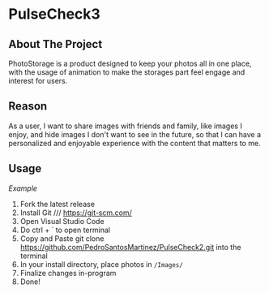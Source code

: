 # PulseCheck3
<!-- ABOUT THE PROJECT -->
## About The Project

PhotoStorage is a product designed to keep your photos all in one place, with the usage of animation to make the storages part feel engage and interest for users.

## Reason
As a user, I want to share images with friends and family, like images I enjoy, and hide images I don't want to see in the future, so that I can have a personalized and enjoyable experience with the content that matters to me.

## Usage

*Example*

1. Fork the latest release
3. Install Git /// https://git-scm.com/
4. Open Visual Studio Code
5. Do ctrl + ` to open terminal
6. Copy and Paste git clone https://github.com/PedroSantosMartinez/PulseCheck2.git into the terminal
7. In your install directory, place photos in ``/Images/``
8. Finalize changes in-program
9. Done!